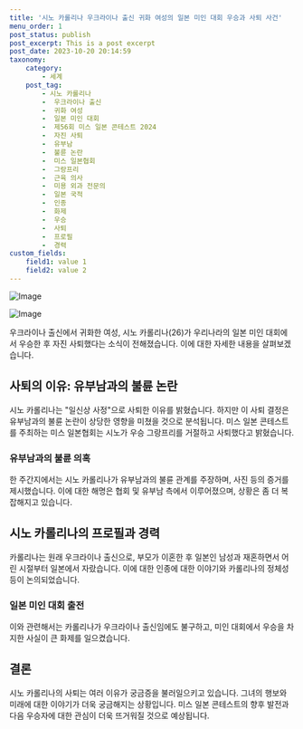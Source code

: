 ```yaml
---
title: '시노 카롤리나 우크라이나 출신 귀화 여성의 일본 미인 대회 우승과 사퇴 사건'
menu_order: 1
post_status: publish
post_excerpt: This is a post excerpt
post_date: 2023-10-20 20:14:59
taxonomy:
    category:
        - 세계
    post_tag:
        - 시노 카롤리나
        -  우크라이나 출신
        -  귀화 여성
        -  일본 미인 대회
        -  제56회 미스 일본 콘테스트 2024
        -  자진 사퇴
        -  유부남
        -  불륜 논란
        -  미스 일본협회
        -  그랑프리
        -  근육 의사
        -  미용 외과 전문의
        -  일본 국적
        -  인종
        -  화제
        -  우승
        -  사퇴
        -  프로필
        -  경력
custom_fields:
    field1: value 1
    field2: value 2
---
```


![Image](https://imgnews.pstatic.net/image/016/2024/02/06/20240206000078_0_20240206102001191.jpg?type=w647)

![Image](https://imgnews.pstatic.net/image/016/2024/02/06/20240206000079_0_20240206102001196.jpg?type=w647)


우크라이나 출신에서 귀화한 여성, 시노 카롤리나(26)가 우리나라의 일본 미인 대회에서 우승한 후 자진 사퇴했다는 소식이 전해졌습니다. 이에 대한 자세한 내용을 살펴보겠습니다.

## 사퇴의 이유: 유부남과의 불륜 논란
시노 카롤리나는 "일신상 사정"으로 사퇴한 이유를 밝혔습니다. 하지만 이 사퇴 결정은 유부남과의 불륜 논란이 상당한 영향을 미쳤을 것으로 분석됩니다. 미스 일본 콘테스트를 주최하는 미스 일본협회는 시노가 우승 그랑프리를 거절하고 사퇴했다고 밝혔습니다.

### 유부남과의 불륜 의혹
한 주간지에서는 시노 카롤리나가 유부남과의 불륜 관계를 주장하며, 사진 등의 증거를 제시했습니다. 이에 대한 해명은 협회 및 유부남 측에서 이루어졌으며, 상황은 좀 더 복잡해지고 있습니다.

## 시노 카롤리나의 프로필과 경력
카롤리나는 원래 우크라이나 출신으로, 부모가 이혼한 후 일본인 남성과 재혼하면서 어린 시절부터 일본에서 자랐습니다. 이에 대한 인종에 대한 이야기와 카롤리나의 정체성 등이 논의되었습니다.

### 일본 미인 대회 출전
이와 관련해서는 카롤리나가 우크라이나 출신임에도 불구하고, 미인 대회에서 우승을 차지한 사실이 큰 화제를 일으켰습니다.

## 결론
시노 카롤리나의 사퇴는 여러 이유가 궁금증을 불러일으키고 있습니다. 그녀의 행보와 미래에 대한 이야기가 더욱 궁금해지는 상황입니다. 미스 일본 콘테스트의 향후 발전과 다음 우승자에 대한 관심이 더욱 뜨거워질 것으로 예상됩니다.
